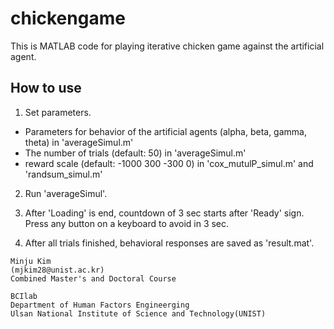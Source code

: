 # chickengame

This is MATLAB code for playing iterative chicken game against the artificial agent.

## How to use
1. Set parameters.

 * Parameters for behavior of the artificial agents (alpha, beta, gamma, theta) in 'averageSimul.m'
 * The number of trials (default: 50) in 'averageSimul.m'
 * reward scale (default: -1000 300 -300 0) in 'cox_mutulP_simul.m' and 'randsum_simul.m'
 
2. Run 'averageSimul'.

3. After 'Loading' is end, countdown of 3 sec starts after 'Ready' sign. Press any button on a keyboard to avoid in 3 sec. 

4. After all trials finished, behavioral responses are saved as 'result.mat'.



```
Minju Kim
(mjkim28@unist.ac.kr)
Combined Master's and Doctoral Course

BCIlab
Department of Human Factors Engineerging
Ulsan National Institute of Science and Technology(UNIST)
